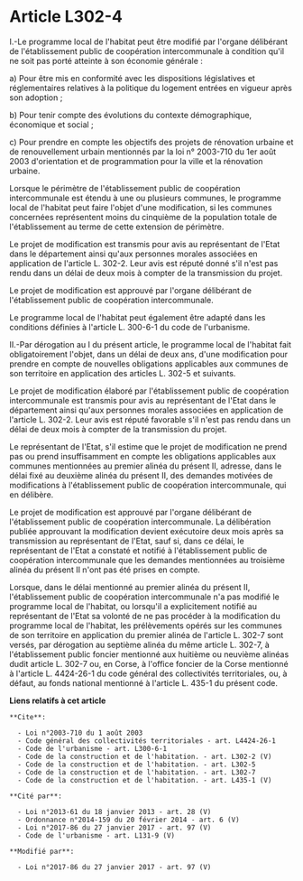 # Article L302-4

I.-Le programme local de l'habitat peut être modifié par l'organe délibérant de l'établissement public de coopération
intercommunale à condition qu'il ne soit pas porté atteinte à son économie générale : 

a) Pour être mis en conformité avec les dispositions législatives et réglementaires relatives à la politique du logement
entrées en vigueur après son adoption ; 

b) Pour tenir compte des évolutions du contexte démographique, économique et social ; 

c) Pour prendre en compte les objectifs des projets de rénovation urbaine et de renouvellement urbain mentionnés par la loi
n° 2003-710 du 1er août 2003 d'orientation et de programmation pour la ville et la rénovation urbaine. 

Lorsque le périmètre de l'établissement public de coopération intercommunale est étendu à une ou plusieurs communes, le
programme local de l'habitat peut faire l'objet d'une modification, si les communes concernées représentent moins du
cinquième de la population totale de l'établissement au terme de cette extension de périmètre. 

Le projet de modification est transmis pour avis au représentant de l'Etat dans le département ainsi qu'aux personnes morales
associées en application de l'article L. 302-2. Leur avis est réputé donné s'il n'est pas rendu dans un délai de deux mois à
compter de la transmission du projet. 

Le projet de modification est approuvé par l'organe délibérant de l'établissement public de coopération intercommunale. 

Le programme local de l'habitat peut également être adapté dans les conditions définies à l'article L. 300-6-1 du code de
l'urbanisme. 

II.-Par dérogation au I du présent article, le programme local de l'habitat fait obligatoirement l'objet, dans un délai de
deux ans, d'une modification pour prendre en compte de nouvelles obligations applicables aux communes de son territoire en
application des articles L. 302-5 et suivants. 

Le projet de modification élaboré par l'établissement public de coopération intercommunale est transmis pour avis au
représentant de l'Etat dans le département ainsi qu'aux personnes morales associées en application de l'article L. 302-2.
Leur avis est réputé favorable s'il n'est pas rendu dans un délai de deux mois à compter de la transmission du projet. 

Le représentant de l'Etat, s'il estime que le projet de modification ne prend pas ou prend insuffisamment en compte les
obligations applicables aux communes mentionnées au premier alinéa du présent II, adresse, dans le délai fixé au deuxième
alinéa du présent II, des demandes motivées de modifications à l'établissement public de coopération intercommunale, qui en
délibère. 

Le projet de modification est approuvé par l'organe délibérant de l'établissement public de coopération intercommunale. La
délibération publiée approuvant la modification devient exécutoire deux mois après sa transmission au représentant de l'Etat,
sauf si, dans ce délai, le représentant de l'Etat a constaté et notifié à l'établissement public de coopération
intercommunale que les demandes mentionnées au troisième alinéa du présent II n'ont pas été prises en compte. 

Lorsque, dans le délai mentionné au premier alinéa du présent II, l'établissement public de coopération intercommunale n'a
pas modifié le programme local de l'habitat, ou lorsqu'il a explicitement notifié au représentant de l'Etat sa volonté de ne
pas procéder à la modification du programme local de l'habitat, les prélèvements opérés sur les communes de son territoire en
application du premier alinéa de l'article L. 302-7 sont versés, par dérogation au septième alinéa du même article L. 302-7,
à l'établissement public foncier mentionné aux huitième ou neuvième alinéas dudit article L. 302-7 ou, en Corse, à l'office
foncier de la Corse mentionné à l'article L. 4424-26-1 du code général des collectivités territoriales, ou, à défaut, au
fonds national mentionné à l'article L. 435-1 du présent code.

**Liens relatifs à cet article**

	**Cite**:

	  - Loi n°2003-710 du 1 août 2003
	  - Code général des collectivités territoriales - art. L4424-26-1
	  - Code de l'urbanisme - art. L300-6-1
	  - Code de la construction et de l'habitation. - art. L302-2 (V)
	  - Code de la construction et de l'habitation. - art. L302-5
	  - Code de la construction et de l'habitation. - art. L302-7
	  - Code de la construction et de l'habitation. - art. L435-1 (V)

	**Cité par**:

	  - Loi n°2013-61 du 18 janvier 2013 - art. 28 (V)
	  - Ordonnance n°2014-159 du 20 février 2014 - art. 6 (V)
	  - Loi n°2017-86 du 27 janvier 2017 - art. 97 (V)
	  - Code de l'urbanisme - art. L131-9 (V)

	**Modifié par**:

	  - Loi n°2017-86 du 27 janvier 2017 - art. 97 (V)
